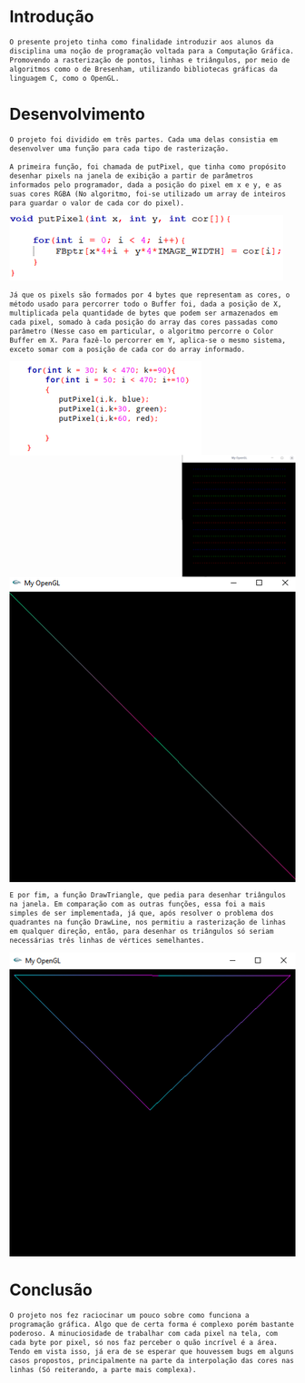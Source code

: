 # Introdução

	O presente projeto tinha como finalidade introduzir aos alunos da disciplina uma noção de programação voltada para a Computação Gráfica. Promovendo a rasterização de pontos, linhas e triângulos, por meio de algoritmos como o de Bresenham, utilizando bibliotecas gráficas da linguagem C, como o OpenGL.

# Desenvolvimento

	O projeto foi dividido em três partes. Cada uma delas consistia em desenvolver uma função para cada tipo de rasterização.
	
	A primeira função, foi chamada de putPixel, que tinha como propósito desenhar pixels na janela de exibição a partir de parâmetros informados pelo programador, dada a posição do pixel em x e y, e as suas cores RGBA (No algoritmo, foi-se utilizado um array de inteiros para guardar o valor de cada cor do pixel).

![](Images/putPixel.PNG)

	Já que os pixels são formados por 4 bytes que representam as cores, o método usado para percorrer todo o Buffer foi, dada a posição de X, multiplicada pela quantidade de bytes que podem ser armazenados em cada pixel, somado à cada posição do array das cores passadas como parâmetro (Nesse caso em particular, o algoritmo percorre o Color Buffer em X. Para fazê-lo percorrer em Y, aplica-se o mesmo sistema, exceto somar com a posição de cada cor do array informado. 


<p float="left">
  <img align="left" src="Images/pixels.png" />	
  <img align="right" src="Images/pixels2.png" width="200" /> 
</p>
               
</br>
<img align="center" src="Images/line.PNG"/> 

	E por fim, a função DrawTriangle, que pedia para desenhar triângulos na janela. Em comparação com as outras funções, essa foi a mais simples de ser implementada, já que, após resolver o problema dos quadrantes na função DrawLine, nos permitiu a rasterização de linhas em qualquer direção, então, para desenhar os triângulos só seriam necessárias três linhas de vértices semelhantes. 

![](Images/Triangle.PNG)


# Conclusão

	O projeto nos fez raciocinar um pouco sobre como funciona a programação gráfica. Algo que de certa forma é complexo porém bastante poderoso. A minuciosidade de trabalhar com cada pixel na tela, com cada byte por pixel, só nos faz perceber o quão incrível é a área. Tendo em vista isso, já era de se esperar que houvessem bugs em alguns casos propostos, principalmente na parte da interpolação das cores nas linhas (Só reiterando, a parte mais complexa).
